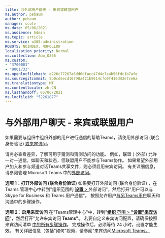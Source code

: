 ```yaml
---
title: 与外部用户聊天 - 来宾或联盟用户
ms.author: pebaum
author: pebaum
manager: scotv
ms.date: 05/06/2021
ms.audience: Admin
ms.topic: article
ms.service: o365-administration
ROBOTS: NOINDEX, NOFOLLOW
localization_priority: Normal
ms.collection: Adm_O365
ms.custom:
- "3700001"
- "9001733"
ms.openlocfilehash: e226c77267a6dd6dfacc47d4c7a4b56fdc1b7afe
ms.sourcegitcommit: 5b0cd6ecd16798a421b9614cfd0f416d43e7ce6a
ms.translationtype: MT
ms.contentlocale: zh-CN
ms.lasthandoff: 05/06/2021
ms.locfileid: "52261877"
---
```

# <a name="chat-with-external-users---guests-or-federated-users"></a>与外部用户聊天 - 来宾或联盟用户

如果需要与组织中组织外部的用户进行通信的帮助Teams，请使用外部访问 (联合身份验证) [或来宾访问](https://docs.microsoft.com/microsoftteams/manage-external-access#external-access-vs-guest-access)。

请务必查看差异，了解可用于猜测和猜测访问的功能。 例如，联盟 ( (外部) 允许一对一通信，如聊天和状态，但联盟用户不能参与Teams协作。 如果希望外部用户加入和参与频道对话Teams共享文件，则必须启用来宾访问。 有关详细信息，请参阅管理 Microsoft Teams 中的[外部访问](https://docs.microsoft.com/microsoftteams/manage-external-access#external-access-vs-guest-access)。

**选项 1：打开外部访问 (联合身份验证)** 如果要打开外部访问 (联合身份验证) ，在 Teams 管理中心中转到"组织范围的 [**设置**  > ](https://admin.teams.microsoft.com/company-wide-settings/external-communications)外部访问"，然后打开"用户可以与 Skype for Business 和 Teams 用户通信"。 按照允许用户[与另Teams用户](https://docs.microsoft.com/microsoftteams/manage-external-access#let-your-teams-users-chat-and-communicate-with-users-in-another-organization)聊天和沟通中的步骤操作。

**选项 2：启用来宾访问** 在"Teams管理中心"中，转到"[**组织** 范围  >  **"设置"来宾访问**](https://admin.teams.microsoft.com/company-wide-settings/guest-configuration)"，然后打开"允许来宾访问 **Teams"。** 若要自定义来宾访问配置，请确保按照来宾访问清单 [中的所有步骤操作](https://docs.microsoft.com/microsoftteams/guest-access-checklist)。 完成操作后，必须等待 24 小时，设置才能生效。 有关详细信息（包括"如何"视频，请参阅"来宾访问[Microsoft Teams。](https://docs.microsoft.com/microsoftteams/guest-access)